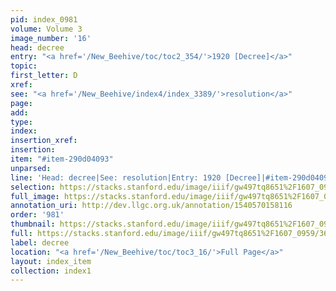 ```yaml
---
pid: index_0981
volume: Volume 3
image_number: '16'
head: decree
entry: "<a href='/New_Beehive/toc/toc2_354/'>1920 [Decree]</a>"
topic: 
first_letter: D
xref: 
see: "<a href='/New_Beehive/index4/index_3389/'>resolution</a>"
page: 
add: 
type: 
index: 
insertion_xref: 
insertion: 
item: "#item-290d04093"
unparsed: 
line: 'Head: decree|See: resolution|Entry: 1920 [Decree]|#item-290d04093'
selection: https://stacks.stanford.edu/image/iiif/gw497tq8651%2F1607_0959/363,906,705,193/full/0/default.jpg
full_image: https://stacks.stanford.edu/image/iiif/gw497tq8651%2F1607_0959/full/full/0/default.jpg
annotation_uri: http://dev.llgc.org.uk/annotation/1540570158116
order: '981'
thumbnail: https://stacks.stanford.edu/image/iiif/gw497tq8651%2F1607_0959/363,906,705,193/150,/0/default.jpg
full: https://stacks.stanford.edu/image/iiif/gw497tq8651%2F1607_0959/363,906,705,193/full/0/default.jpg
label: decree
location: "<a href='/New_Beehive/toc/toc3_16/'>Full Page</a>"
layout: index_item
collection: index1
---
```

